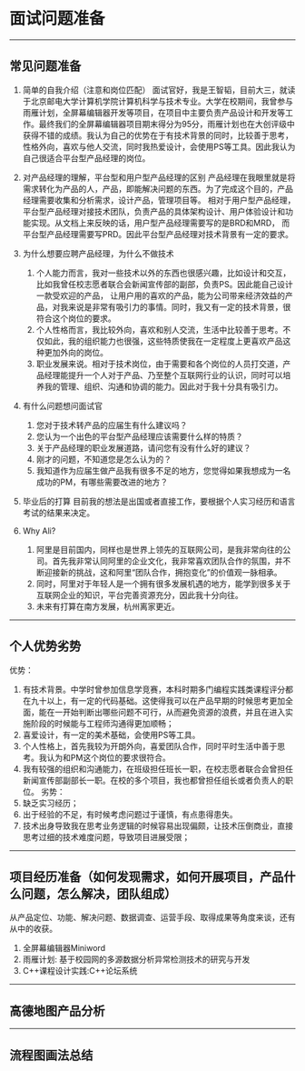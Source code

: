 # 面试问题准备
---
## 常见问题准备
1. 简单的自我介绍（注意和岗位匹配）
   面试官好，我是王智韬，目前大三，就读于北京邮电大学计算机学院计算机科学与技术专业。大学在校期间，我曾参与雨雁计划，全屏幕编辑器开发等项目，在项目中主要负责产品设计和开发等工作。最终我们的全屏幕编辑器项目期末得分为95分，雨雁计划也在大创评级中获得不错的成绩。我认为自己的优势在于有技术背景的同时，比较善于思考，性格外向，喜欢与他人交流，同时我热爱设计，会使用PS等工具。因此我认为自己很适合平台型产品经理的岗位。

2. 对产品经理的理解，平台型和用户型产品经理的区别
   产品经理在我眼里就是将需求转化为产品的人，产品，即能解决问题的东西。为了完成这个目的，产品经理需要收集和分析需求，设计产品，管理项目等。
   相对于用户型产品经理，平台型产品经理对接技术团队，负责产品的具体架构设计、用户体验设计和功能实现。从文档上来反映的话，用户型产品经理需要写的是BRD和MRD， 而平台型产品经理需要写PRD。因此平台型产品经理对技术背景有一定的要求。

3. 为什么想要应聘产品经理，为什么不做技术
    1. 个人能力而言，我对一些技术以外的东西也很感兴趣，比如设计和交互，比如我曾任校志愿者联合会新闻宣传部的副部，负责PS。因此能自己设计一款受欢迎的产品， 让用户用的喜欢的产品，能为公司带来经济效益的产品，对我来说是非常有吸引力的事情。同时，我又有一定的技术背景，很符合这个岗位的要求。
    2. 个人性格而言，我比较外向，喜欢和别人交流，生活中比较善于思考。不仅如此，我的组织能力也很强，这些特质使我在一定程度上更喜欢产品这种更加外向的岗位。
    3. 职业发展来说。相对于技术岗位，由于需要和各个岗位的人员打交道，产品经理能提升一个人对于产品、乃至整个互联网行业的认识，同时可以培养我的管理、组织、沟通和协调的能力。因此对于我十分具有吸引力。

4. 有什么问题想问面试官
   1. 您对于技术转产品的应届生有什么建议吗？
   2. 您认为一个出色的平台型产品经理应该需要什么样的特质？
   3. 关于产品经理的职业发展道路，请问您有没有什么好的建议？
   4. 刚才的问题，不知道您是怎么认为的？
   5. 我知道作为应届生做产品我有很多不足的地方，您觉得如果我想成为一名成功的PM，有哪些需要改进的地方？
   
5. 毕业后的打算
   目前我的想法是出国或者直接工作，要根据个人实习经历和语言考试的结果来决定。

6. Why Ali?
   1. 阿里是目前国内，同样也是世界上领先的互联网公司，是我非常向往的公司。首先我非常认同阿里的企业文化，我非常喜欢团队合作的氛围，并不断迎接新的挑战，这和阿里“团队合作，拥抱变化”的价值观一脉相承。
   2. 同时，阿里对于年轻人是一个拥有很多发展机遇的地方，能学到很多关于互联网企业的知识，平台完善资源充分，因此我十分向往。
   3. 未来有打算在南方发展，杭州离家更近。
   
---
## 个人优势劣势
优势：
1. 有技术背景。中学时曾参加信息学竞赛，本科时期多门编程实践类课程评分都在九十以上，有一定的代码基础。这使得我可以在产品早期的时候思考更加全面，能在一开始判断出哪些问题不可行，从而避免资源的浪费，并且在进入实施阶段的时候能与工程师沟通得更加顺畅；
2. 喜爱设计，有一定的美术基础，会使用PS等工具。
3. 个人性格上，首先我较为开朗外向，喜爱团队合作，同时平时生活中善于思考。我认为和PM这个岗位的要求很符合。
4. 我有较强的组织和沟通能力，在班级担任班长一职，在校志愿者联合会曾担任新闻宣传部副部长一职。在校的多个项目，我也都曾担任组长或者负责人的职位。
劣势：
1. 缺乏实习经历；
2. 出于经验的不足，有时候考虑问题过于谨慎，有点患得患失。
3. 技术出身导致我在思考业务逻辑的时候容易出现偏颇，让技术压倒商业，直接思考过细的技术难度问题，导致项目进展受限；


---
## 项目经历准备（如何发现需求，如何开展项目，产品什么问题，怎么解决，团队组成）
从产品定位、功能、解决问题、数据调查、运营手段、取得成果等角度来谈，还有从中的收获。
1. 全屏幕编辑器Miniword
2. 雨雁计划: 基于校园网的多源数据分析异常检测技术的研究与开发
3. C++课程设计实践:C++论坛系统
---
## 高德地图产品分析
---
## 流程图画法总结
